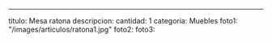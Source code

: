 ---
titulo: Mesa ratona
descripcion: 
cantidad: 1
categoria: Muebles
foto1: "/images/articulos/ratona1.jpg"
foto2: 
foto3: 
